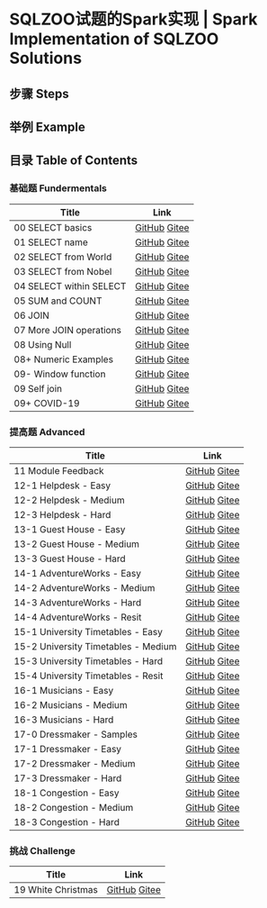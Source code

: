 # SQLZOO试题的Spark实现 | Spark Implementation of SQLZOO Solutions

## 步骤 Steps

## 举例 Example

## 目录 Table of Contents

### 基础题 Fundermentals

Title | Link
------|--------
00 SELECT basics  | [GitHub](https://github.com/madlogos/sqlzoo/blob/master/Spark/00%20SELECT%20basics.ipynb)  [Gitee](https://gitee.com/madlogos/sqlzoo/blob/master/Spark/00%20SELECT%20basics.ipynb)
01 SELECT name | [GitHub](https://github.com/madlogos/sqlzoo/blob/master/Spark/01%20SELECT%20name.ipynb)  [Gitee](https://gitee.com/madlogos/sqlzoo/blob/master/Spark/01%20SELECT%20name.ipynb)
02 SELECT from World | [GitHub](https://github.com/madlogos/sqlzoo/blob/master/Spark/02%20SELECT%20from%20World.ipynb)  [Gitee](https://gitee.com/madlogos/sqlzoo/blob/master/Spark/02%20SELECT%20from%20World.ipynb)
03 SELECT from Nobel | [GitHub](https://github.com/madlogos/sqlzoo/blob/master/Spark/03%20SELECT%20from%20Nobel.ipynb)  [Gitee](https://gitee.com/madlogos/sqlzoo/blob/master/Spark/03%20SELECT%20from%20Nobel.ipynb)
04 SELECT within SELECT | [GitHub](https://github.com/madlogos/sqlzoo/blob/master/Spark/04%20SELECT%20within%20SELECT.ipynb)  [Gitee](https://gitee.com/madlogos/sqlzoo/blob/master/Spark/04%20SELECT%20within%20SELECT.ipynb)
05 SUM and COUNT | [GitHub](https://github.com/madlogos/sqlzoo/blob/master/Spark/05%20SUM%20and%20COUNT.ipynb)  [Gitee](https://gitee.com/madlogos/sqlzoo/blob/master/Spark/05%20SUM%20and%20COUNT.ipynb)
06 JOIN | [GitHub](https://github.com/madlogos/sqlzoo/blob/master/Spark/06%20JOIN.ipynb)  [Gitee](https://gitee.com/madlogos/sqlzoo/blob/master/Spark/06%20JOIN.ipynb)
07 More JOIN operations | [GitHub](https://github.com/madlogos/sqlzoo/blob/master/Spark/07%20More%20JOIN%20operations.ipynb)  [Gitee](https://gitee.com/madlogos/sqlzoo/blob/master/Spark/07%20More%20JOIN%20operations.ipynb)
08 Using Null | [GitHub](https://github.com/madlogos/sqlzoo/blob/master/Spark/08%20Using%20Null.ipynb)  [Gitee](https://gitee.com/madlogos/sqlzoo/blob/master/Spark/08%20Using%20Null.ipynb)
08+ Numeric Examples | [GitHub](https://github.com/madlogos/sqlzoo/blob/master/Spark/08+%20Numeric%20Examples.ipynb)  [Gitee](https://gitee.com/madlogos/sqlzoo/blob/master/Spark/08+%20Numeric%20Examples.ipynb)
09- Window function | [GitHub](https://github.com/madlogos/sqlzoo/blob/master/Spark/09-%20Window%20function.ipynb)  [Gitee](https://gitee.com/madlogos/sqlzoo/blob/master/Spark/09-%20Window%20function.ipynb)
09 Self join | [GitHub](https://github.com/madlogos/sqlzoo/blob/master/Spark/09%20Self%20join.ipynb)  [Gitee](https://gitee.com/madlogos/sqlzoo/blob/master/Spark/09%20Self%20join.ipynb)
09+ COVID-19 | [GitHub](https://github.com/madlogos/sqlzoo/blob/master/Spark/09%2B%20COVID%2019.ipynb)  [Gitee](https://gitee.com/madlogos/sqlzoo/blob/master/Spark/09%2B%20COVID%2019.ipynb)

### 提高题 Advanced

Title | Link
------|--------
11 Module Feedback | [GitHub](https://github.com/madlogos/sqlzoo/blob/master/Spark/11%20Module%20Feedback.ipynb)  [Gitee](https://gitee.com/madlogos/sqlzoo/blob/master/Spark/11%20Module%20Feedback.ipynb)
12-1 Helpdesk - Easy | [GitHub](https://github.com/madlogos/sqlzoo/blob/master/Spark/12-1%20Helpdesk%20-%20Easy.ipynb)  [Gitee](https://gitee.com/madlogos/sqlzoo/blob/master/Spark/12-1%20Helpdesk%20-%20Easy.ipynb)
12-2 Helpdesk - Medium | [GitHub](https://github.com/madlogos/sqlzoo/blob/master/Spark/12-2%20Helpdesk%20-%20Medium.ipynb)  [Gitee](https://gitee.com/madlogos/sqlzoo/blob/master/Spark/12-2%20Helpdesk%20-%20Medium.ipynb)
12-3 Helpdesk - Hard | [GitHub](https://github.com/madlogos/sqlzoo/blob/master/Spark/12-3%20Helpdesk%20-%20Hard.ipynb)  [Gitee](https://gitee.com/madlogos/sqlzoo/blob/master/Spark/12-3%20Helpdesk%20-%20Hard.ipynb)
13-1 Guest House - Easy | [GitHub](https://github.com/madlogos/sqlzoo/blob/master/Spark/13-1%20Guest%20House%20-%20Easy.ipynb)  [Gitee](https://gitee.com/madlogos/sqlzoo/blob/master/Spark/13-1%20Guest%20House%20-%20Easy.ipynb)
13-2 Guest House - Medium | [GitHub](https://github.com/madlogos/sqlzoo/blob/master/Spark/13-2%20Guest%20House%20-%20Medium.ipynb)  [Gitee](https://gitee.com/madlogos/sqlzoo/blob/master/Spark/13-2%20Guest%20House%20-%20Medium.ipynb)
13-3 Guest House - Hard | [GitHub](https://github.com/madlogos/sqlzoo/blob/master/Spark/13-3%20Guest%20House%20-%20Hard.ipynb)  [Gitee](https://gitee.com/madlogos/sqlzoo/blob/master/Spark/13-3%20Guest%20House%20-%20Hard.ipynb)
14-1 AdventureWorks - Easy | [GitHub](https://github.com/madlogos/sqlzoo/blob/master/Spark/14-1%20AdventureWorks%20-%20Easy.ipynb)  [Gitee](https://gitee.com/madlogos/sqlzoo/blob/master/Spark/14-1%20AdventureWorks%20-%20Easy.ipynb)
14-2 AdventureWorks - Medium | [GitHub](https://github.com/madlogos/sqlzoo/blob/master/Spark/14-2%20AdventureWorks%20-%20Medium.ipynb)  [Gitee](https://gitee.com/madlogos/sqlzoo/blob/master/Spark/14-2%20AdventureWorks%20-%20Medium.ipynb)
14-3 AdventureWorks - Hard | [GitHub](https://github.com/madlogos/sqlzoo/blob/master/Spark/14-3%20AdventureWorks%20-%20Hard.ipynb)  [Gitee](https://gitee.com/madlogos/sqlzoo/blob/master/Spark/14-3%20AdventureWorks%20-%20Hard.ipynb)
14-4 AdventureWorks - Resit | [GitHub](https://github.com/madlogos/sqlzoo/blob/master/Spark/14-4%20AdventureWorks%20-%20Resit.ipynb)  [Gitee](https://gitee.com/madlogos/sqlzoo/blob/master/Spark/14-4%20AdventureWorks%20-%20Resit.ipynb)
15-1 University Timetables - Easy | [GitHub](https://github.com/madlogos/sqlzoo/blob/master/Spark/15-1%20University%20Timetables%20-%20Easy.ipynb)  [Gitee](https://gitee.com/madlogos/sqlzoo/blob/master/Spark/15-1%20University%20Timetables%20-%20Easy.ipynb)
15-2 University Timetables - Medium | [GitHub](https://github.com/madlogos/sqlzoo/blob/master/Spark/15-2%20University%20Timetables%20-%20Medium.ipynb)  [Gitee](https://gitee.com/madlogos/sqlzoo/blob/master/Spark/15-2%20University%20Timetables%20-%20Medium.ipynb)
15-3 University Timetables - Hard | [GitHub](https://github.com/madlogos/sqlzoo/blob/master/Spark/15-3%20University%20Timetables%20-%20Hard.ipynb)  [Gitee](https://gitee.com/madlogos/sqlzoo/blob/master/Spark/15-3%20University%20Timetables%20-%20Hard.ipynb)
15-4 University Timetables - Resit | [GitHub](https://github.com/madlogos/sqlzoo/blob/master/Spark/15-4%20University%20Timetables%20-%20Resit.ipynb)  [Gitee](https://gitee.com/madlogos/sqlzoo/blob/master/Spark/15-4%20University%20Timetables%20-%20Resit.ipynb)
16-1 Musicians - Easy | [GitHub](https://github.com/madlogos/sqlzoo/blob/master/Spark/16-1%20Musicians%20-%20Easy.ipynb)  [Gitee](https://gitee.com/madlogos/sqlzoo/blob/master/Spark/16-1%20Musicians%20-%20Easy.ipynb)
16-2 Musicians - Medium | [GitHub](https://github.com/madlogos/sqlzoo/blob/master/Spark/16-2%20Musicians%20-%20Medium.ipynb)  [Gitee](https://gitee.com/madlogos/sqlzoo/blob/master/Spark/16-2%20Musicians%20-%20Medium.ipynb)
16-3 Musicians - Hard | [GitHub](https://github.com/madlogos/sqlzoo/blob/master/Spark/16-3%20Musicians%20-%20Hard.ipynb)  [Gitee](https://gitee.com/madlogos/sqlzoo/blob/master/Spark/16-3%20Musicians%20-%20Hard.ipynb)
17-0 Dressmaker - Samples | [GitHub](https://github.com/madlogos/sqlzoo/blob/master/Spark/17-0%20Dressmaker%20-%20Samples.ipynb)  [Gitee](https://gitee.com/madlogos/sqlzoo/blob/master/Spark/17-0%20Dressmaker%20-%20Samples.ipynb)
17-1 Dressmaker - Easy | [GitHub](https://github.com/madlogos/sqlzoo/blob/master/Spark/17-1%20Dressmaker%20-%20Easy.ipynb)  [Gitee](https://gitee.com/madlogos/sqlzoo/blob/master/Spark/17-1%20Dressmaker%20-%20Easy.ipynb)
17-2 Dressmaker - Medium | [GitHub](https://github.com/madlogos/sqlzoo/blob/master/Spark/17-2%20Dressmaker%20-%20Medium.ipynb)  [Gitee](https://gitee.com/madlogos/sqlzoo/blob/master/Spark/17-2%20Dressmaker%20-%20Medium.ipynb)
17-3 Dressmaker - Hard | [GitHub](https://github.com/madlogos/sqlzoo/blob/master/Spark/17-3%20Dressmaker%20-%20Hard.ipynb)  [Gitee](https://gitee.com/madlogos/sqlzoo/blob/master/Spark/17-3%20Dressmaker%20-%20Hard.ipynb)
18-1 Congestion - Easy | [GitHub](https://github.com/madlogos/sqlzoo/blob/master/Spark/18-1%20Congestion%20-%20Easy.ipynb)  [Gitee](https://gitee.com/madlogos/sqlzoo/blob/master/Spark/18-1%20Congestion%20-%20Easy.ipynb)
18-2 Congestion - Medium | [GitHub](https://github.com/madlogos/sqlzoo/blob/master/Spark/18-2%20Congestion%20-%20Medium.ipynb)  [Gitee](https://gitee.com/madlogos/sqlzoo/blob/master/Spark/18-2%20Congestion%20-%20Medium.ipynb)
18-3 Congestion - Hard | [GitHub](https://github.com/madlogos/sqlzoo/blob/master/Spark/18-3%20Congestion%20-%20Hard.ipynb)  [Gitee](https://gitee.com/madlogos/sqlzoo/blob/master/Spark/18-3%20Congestion%20-%20Hard.ipynb)

### 挑战 Challenge

Title | Link
------|--------
19 White Christmas | [GitHub](https://github.com/madlogos/sqlzoo/blob/master/Spark/19%20White%20Christmas.ipynb)  [Gitee](https://gitee.com/madlogos/sqlzoo/blob/master/Spark/19%20White%20Christmas.ipynb)
